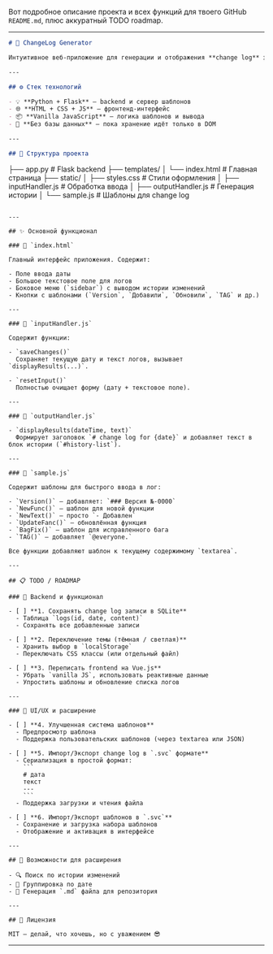 Вот подробное описание проекта и всех функций для твоего GitHub `README.md`, плюс аккуратный TODO roadmap.

---

```md
# 📘 ChangeLog Generator

Интуитивное веб-приложение для генерации и отображения **change log** заметок с быстрыми шаблонами и сохранением истории.

---

## ⚙️ Стек технологий

- 💡 **Python + Flask** — backend и сервер шаблонов
- 🌐 **HTML + CSS + JS** — фронтенд-интерфейс
- 📦 **Vanilla JavaScript** — логика шаблонов и вывода
- 🧠 **Без базы данных** — пока хранение идёт только в DOM

---

## 🧩 Структура проекта

```
├── app.py               # Flask backend
├── templates/
│   └── index.html       # Главная страница
├── static/
│   ├── styles.css       # Стили оформления
│   ├── inputHandler.js  # Обработка ввода
│   ├── outputHandler.js # Генерация истории
│   └── sample.js        # Шаблоны для change log
```

---

## ✨ Основной функционал

### 🔹 `index.html`

Главный интерфейс приложения. Содержит:

- Поле ввода даты
- Большое текстовое поле для логов
- Боковое меню (`sidebar`) с выводом истории изменений
- Кнопки с шаблонами (`Version`, `Добавили`, `Обновили`, `TAG` и др.)

---

### 🔹 `inputHandler.js`

Содержит функции:

- `saveChanges()`  
  Сохраняет текущую дату и текст логов, вызывает `displayResults(...)`.

- `resetInput()`  
  Полностью очищает форму (дату + текстовое поле).

---

### 🔹 `outputHandler.js`

- `displayResults(dateTime, text)`  
  Формирует заголовок `# change log for {date}` и добавляет текст в блок истории (`#history-list`).

---

### 🔹 `sample.js`

Содержит шаблоны для быстрого ввода в лог:

- `Version()` — добавляет: `### Версия №-0000`
- `NewFunc()` — шаблон для новой функции
- `NewText()` — просто `- Добавлен`
- `UpdateFanc()` — обновлённая функция
- `BagFix()` — шаблон для исправленного бага
- `TAG()` — добавляет `@everyone.`

Все функции добавляют шаблон к текущему содержимому `textarea`.

---

## 📋 TODO / ROADMAP

### 🔧 Backend и функционал

- [ ] **1. Сохранять change log записи в SQLite**
  - Таблица `logs(id, date, content)`
  - Сохранять все добавленные записи

- [ ] **2. Переключение темы (тёмная / светлая)**
  - Хранить выбор в `localStorage`
  - Переключать CSS классы (или отдельный файл)

- [ ] **3. Переписать frontend на Vue.js**
  - Убрать `vanilla JS`, использовать реактивные данные
  - Упростить шаблоны и обновление списка логов

---

### 🎨 UI/UX и расширение

- [ ] **4. Улучшенная система шаблонов**
  - Предпросмотр шаблона
  - Поддержка пользовательских шаблонов (через textarea или JSON)

- [ ] **5. Импорт/Экспорт change log в `.svc` формате**
  - Сериализация в простой формат:
    ```
    # дата
    текст
    ---
    ```
  - Поддержка загрузки и чтения файла

- [ ] **6. Импорт/Экспорт шаблонов в `.svc`**
  - Сохранение и загрузка набора шаблонов
  - Отображение и активация в интерфейсе

---

## 🧠 Возможности для расширения

- 🔍 Поиск по истории изменений
- 📆 Группировка по дате
- 🔗 Генерация `.md` файла для репозитория

---

## 📄 Лицензия

MIT — делай, что хочешь, но с уважением 😎
```

---
